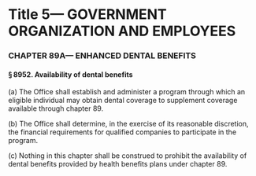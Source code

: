 
# Title 5— GOVERNMENT ORGANIZATION AND EMPLOYEES
### CHAPTER 89A— ENHANCED DENTAL BENEFITS
#### § 8952. Availability of dental benefits

(a) The Office shall establish and administer a program through which an eligible individual may obtain dental coverage to supplement coverage available through chapter 89.

(b) The Office shall determine, in the exercise of its reasonable discretion, the financial requirements for qualified companies to participate in the program.

(c) Nothing in this chapter shall be construed to prohibit the availability of dental benefits provided by health benefits plans under chapter 89.
